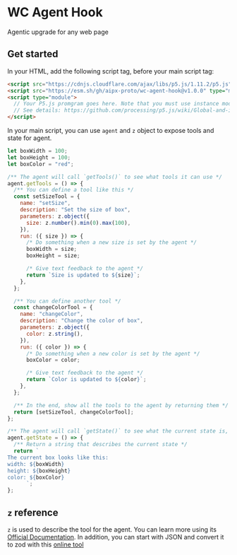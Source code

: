 # WC Agent Hook

Agentic upgrade for any web page

## Get started

In your HTML, add the following script tag, before your main script tag:

```html
<script src="https://cdnjs.cloudflare.com/ajax/libs/p5.js/1.11.2/p5.js"></script>
<script src="https://esm.sh/gh/aipx-proto/wc-agent-hook@v1.0.0" type="module"></script>
<script type="module">
  // Your P5.js promgram goes here. Note that you must use instance mode
  // See details: https://github.com/processing/p5.js/wiki/Global-and-instance-mode
</script>
```

In your main script, you can use `agent` and `z` object to expose tools and state for agent.

```js
let boxWidth = 100;
let boxHeight = 100;
let boxColor = "red";

/** The agent will call `getTools()` to see what tools it can use */
agent.getTools = () => {
  /** You can define a tool like this */
  const setSizeTool = {
    name: "setSize",
    description: "Set the size of box",
    parameters: z.object({
      size: z.number().min(0).max(100),
    }),
    run: ({ size }) => {
      /* Do something when a new size is set by the agent */
      boxWidth = size;
      boxHeight = size;

      /* Give text feedback to the agent */
      return `Size is updated to ${size}`;
    },
  };

  /** You can define another tool */
  const changeColorTool = {
    name: "changeColor",
    description: "Change the color of box",
    parameters: z.object({
      color: z.string(),
    }),
    run: ({ color }) => {
      /* Do something when a new color is set by the agent */
      boxColor = color;

      /* Give text feedback to the agent */
      return `Color is updated to ${color}`;
    },
  };

  /** In the end, show all the tools to the agent by returning them */
  return [setSizeTool, changeColorTool];
};

/** The agent will call `getState()` to see what the current state is, which can inform its tool use */
agent.getState = () => {
  /** Return a string that describes the current state */
  return `
The current box looks like this:
width: ${boxWidth}
height: ${boxHeight} 
color: ${boxColor}
      `;
};
```

## `z` reference

`z` is used to describe the tool for the agent. You can learn more using its [Official Documentation](https://zod.dev/?id=basic-usage). In addition, you can start with JSON and convert it to zod with this [online tool](https://transform.tools/json-to-zod)
